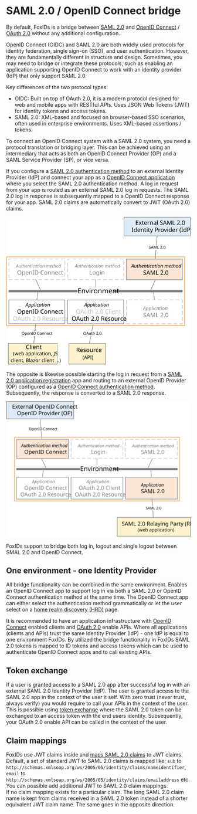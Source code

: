 # SAML 2.0 / OpenID Connect bridge

By default, FoxIDs is a bridge between [SAML 2.0](saml-2.0.md) and [OpenID Connect](oidc.md) / [OAuth 2.0](oauth-2.0.md) without any additional configuration. 

OpenID Connect (OIDC) and SAML 2.0 are both widely used protocols for identity federation, single sign-on (SSO), and user authentication. 
However, they are fundamentally different in structure and design. Sometimes, you may need to bridge or integrate these protocols, 
such as enabling an application supporting OpenID Connect to work with an identity provider (IdP) that only support SAML 2.0. 

Key differences of the two protocol types:
- OIDC: Built on top of OAuth 2.0, it is a modern protocol designed for web and mobile apps with RESTful APIs. Uses JSON Web Tokens (JWT) for identity tokens and access tokens.
- SAML 2.0: XML-based and focused on browser-based SSO scenarios, often used in enterprise environments. Uses XML-based assertions / tokens.

To connect an OpenID Connect system with a SAML 2.0 system, you need a protocol translation or bridging layer. This can be achieved using an intermediary that acts as both an OpenID Connect Provider (OP) and a SAML Service Provider (SP), or vice versa.

If you configure a [SAML 2.0 authentication method](auth-method-saml-2.0.md) to an external Identity Provider (IdP) and connect your app as a [OpenID Connect application](app-reg-oidc.md) where you select the SAML 2.0 authentication method. 
A log in request from your app is routed as an external SAML 2.0 log in requests. The SAML 2.0 log in response is subsequently mapped to a OpenID Connect response for your app. SAML 2.0 claims are automatically convert to JWT (OAuth 2.0) claims.

![Bridge SAML 2.0 to OpenID Connect](images/bridge-saml-oidc.svg)

The opposite is likewise possible starting the log in request from a [SAML 2.0 application registration](app-reg-saml-2.0.md) app and routing to an external OpenID Provider (OP) configured as a [OpenID Connect authentication method](auth-method-oidc.md).
Subsequently, the response is converted to a SAML 2.0 response.

![Bridge OpenID Connect to SAML 2.0](images/bridge-oidc-saml.svg)

FoxIDs support to bridge both log in, logout and single logout between SMAL 2.0 and OpenID Connect.

## One environment - one Identity Provider
All bridge functionality can be combined in the same environment. Enables an OpenID Connect app to support log in via both a SAML 2.0 or OpenID Connect authentication method at the same time. 
The OpenID Connect app can either select the authentication method grammatically or let the user select on a [home realm discovery (HRD)](login.md#home-realm-discovery-hrd) page.

It is recommended to have an application infrastructure with [OpenID Connect](app-reg-oidc.md) enabled clients and [OAuth 2.0](app-reg-oauth-2.0.md) enable APIs. Where all applications (clients and APIs) trust the same Identity Provider (IdP) - one IdP is equal to one environment FoxIDs.
By utilized the bridge functionality in FoxIDs SAML 2.0 tokens is mapped to ID tokens and access tokens which can be used to authenticate OpenID Connect apps and to call existing APIs.

## Token exchange
If a user is granted access to a SAML 2.0 app after successful log in with an external SAML 2.0 Identity Provider (IdP). The user is granted access to the SAML 2.0 app in the context of the user it self. 
With zero trust (never trust, always verify) you would require to call your APIs in the context of the user. This is possible using [token exchange](token-exchange.md#saml-20-to-access-token-by-trust) where the SAML 2.0 token can be exchanged to an access token with the end users identity. 
Subsequently, your OAuth 2.0 enable API can be called in the context of the user.

## Claim mappings
FoxIDs use JWT claims inside and [maps SAML 2.0 claims](saml-2.0.md#claim-mappings) to JWT claims. Default, a set of standard JWT to SAML 2.0 claims is mapped like; `sub` to `http://schemas.xmlsoap.org/ws/2005/05/identity/claims/nameidentifier`, `email` to `http://schemas.xmlsoap.org/ws/2005/05/identity/claims/emailaddress` etc.
You can possible add additional JWT to SAML 2.0 claim mappings.  
If no claim mapping exists for a particular claim. The long SAML 2.0 claim name is kept from claims received in a SAML 2.0 token instead of a shorter equivalent JWT claim name. The same goes in the opposite direction.
